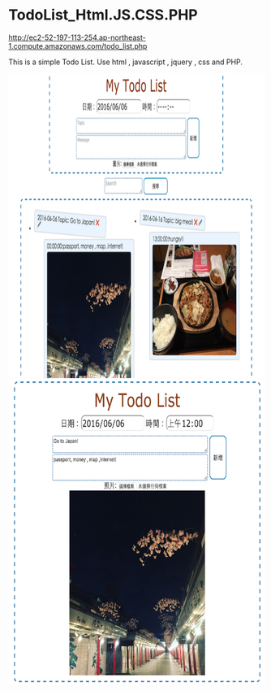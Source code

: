 # TodoList_Html.JS.CSS.PHP

http://ec2-52-197-113-254.ap-northeast-1.compute.amazonaws.com/todo_list.php

This is a simple Todo List. 
Use  html , javascript , jquery , css and PHP.



<img src="https://raw.githubusercontent.com/chen-chien-lung/TodoList_Html.JS.CSS.PHP/master/todolist.png" width="800" height="600">
<img src="https://raw.githubusercontent.com/chen-chien-lung/TodoList_Html.JS.CSS.PHP/master/todolist2.png" width="800" height="600">


